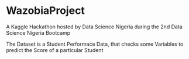 # WazobiaProject
A Kaggle Hackathon hosted by Data Science Nigeria during the 2nd Data Science Nigeria Bootcamp

The Dataset is a Student Performace Data, that checks some Variables to predict the Score of a particular Student
